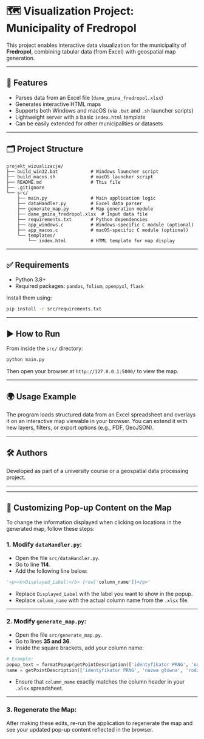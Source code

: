 
# 🗺️ Visualization Project: Municipality of Fredropol

This project enables interactive data visualization for the municipality of **Fredropol**, combining tabular data (from Excel) with geospatial map generation.

---

## 🚀 Features

- Parses data from an Excel file (`dane_gmina_fredropol.xlsx`)
- Generates interactive HTML maps
- Supports both Windows and macOS (via `.bat` and `.sh` launcher scripts)
- Lightweight server with a basic `index.html` template
- Can be easily extended for other municipalities or datasets

---

## 🗂️ Project Structure

```
projekt_wizualizacje/
├── build_win32.bat            # Windows launcher script
├── build_macos.sh             # macOS launcher script
├── README.md                  # This file
├── .gitignore
└── src/
    ├── main.py                # Main application logic
    ├── dataHandler.py         # Excel data parser
    ├── generate_map.py        # Map generation module
    ├── dane_gmina_fredropol.xlsx  # Input data file
    ├── requirements.txt       # Python dependencies
    ├── app_windows.c          # Windows-specific C module (optional)
    ├── app_macos.c            # macOS-specific C module (optional)
    └── templates/
        └── index.html         # HTML template for map display
```

---

## ✅ Requirements

- Python 3.8+
- Required packages: `pandas`, `folium`, `openpyxl`, `flask`

Install them using:

```bash
pip install -r src/requirements.txt
```

---

## ▶️ How to Run

From inside the `src/` directory:

```bash
python main.py
```

Then open your browser at `http://127.0.0.1:5000/` to view the map.

---

## 🌍 Usage Example

The program loads structured data from an Excel spreadsheet and overlays it on an interactive map viewable in your browser. You can extend it with new layers, filters, or export options (e.g., PDF, GeoJSON).

---

## 🛠️ Authors

Developed as part of a university course or a geospatial data processing project.

---


---

## 🧾 Customizing Pop-up Content on the Map

To change the information displayed when clicking on locations in the generated map, follow these steps:

### 1. Modify `dataHandler.py`:

- Open the file `src/dataHandler.py`.
- Go to line **114**.
- Add the following line below:

```python
'<p><b>Displayed_Label:</b> {row['column_name']}</p>'
```

- Replace `Displayed_Label` with the label you want to show in the popup.
- Replace `column_name` with the actual column name from the `.xlsx` file.

---

### 2. Modify `generate_map.py`:

- Open the file `src/generate_map.py`.
- Go to lines **35 and 36**.
- Inside the square brackets, add your column name:

```python
# Example:
popup_text = formatPopup(getPointDescription(['identyfikator PRNG', 'nazwa główna', 'rodzaj obiektu', 'column_name'], i).sum())
name = getPointDescription(['identyfikator PRNG', 'nazwa główna', 'rodzaj obiektu', 'column_name'], i).to_string(header=False, index=False)
```

- Ensure that `column_name` exactly matches the column header in your `.xlsx` spreadsheet.

---

### 3. Regenerate the Map:

After making these edits, re-run the application to regenerate the map and see your updated pop-up content reflected in the browser.

